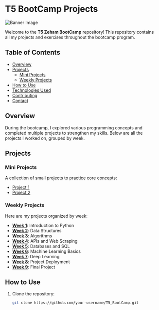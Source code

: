 # T5 BootCamp Projects

![Banner Image](link_to_image)

Welcome to the **T5 Zeham BootCamp** repository! This repository contains all my projects and exercises throughout the bootcamp program.

## Table of Contents
- [Overview](#overview)
- [Projects](#projects)
  - [Mini Projects](#mini-projects)
  - [Weekly Projects](#weekly-projects)
- [How to Use](#how-to-use)
- [Technologies Used](#technologies-used)
- [Contributing](#contributing)
- [Contact](#contact)

## Overview
During the bootcamp, I explored various programming concepts and completed multiple projects to strengthen my skills. Below are all the projects I worked on, grouped by week.

## Projects

### Mini Projects
A collection of small projects to practice core concepts:
- [Project 1](Mini%20Projects/Project1)
- [Project 2](Mini%20Projects/Project2)

### Weekly Projects
Here are my projects organized by week:
- **[Week 1](Week%201/)**: Introduction to Python
- **[Week 2](Week%202/)**: Data Structures
- **[Week 3](Week%203/)**: Algorithms
- **[Week 4](Week%204/)**: APIs and Web Scraping
- **[Week 5](Week%205/)**: Databases and SQL
- **[Week 6](Week%206/)**: Machine Learning Basics
- **[Week 7](Week%207/)**: Deep Learning
- **[Week 8](Week%208/)**: Project Deployment
- **[Week 9](Week%209/)**: Final Project

## How to Use
1. Clone the repository:
   ```bash
   git clone https://github.com/your-username/T5_BootCamp.git
